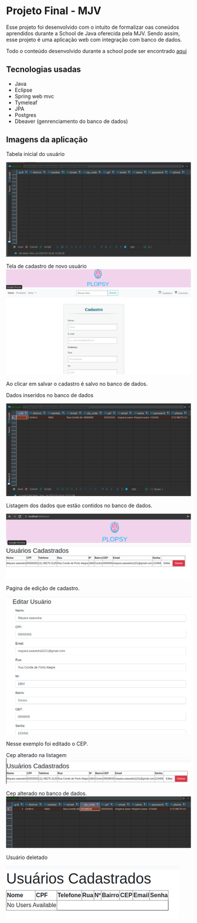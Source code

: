 # Projeto Final - MJV

Esse projeto foi desenvolvido com o intuito de formalizar oas coneúdos aprendidos durante a School de Java oferecida pela MJV. Sendo assim, esse projeto é uma aplicação web com integração com banco de dados.

Todo o conteúdo desenvolvido durante a school pode ser encontrado [aqui](https://github.com/maysaavedra/MJV-Java-Aulas "aqui")



## Tecnologias usadas

- Java
- Eclipse
- Spring web mvc
- Tymeleaf
- JPA
- Postgres
- Dbeaver (genrenciamento do banco de dados)

## Imagens da aplicação

Tabela inicial do usuário

![](https://github.com/maysaavedra/Projeto-Final-MJV/blob/main/images/tabela-usuario-vazia.png )

Tela de cadastro de novo usuário
![](https://github.com/maysaavedra/Projeto-Final-MJV/blob/main/images/tela-cadastro.png)

Ao clicar em salvar o cadastro é salvo no banco de dados.

Dados inseridos no banco de dados

![](https://github.com/maysaavedra/Projeto-Final-MJV/blob/main/images/dados-inseridos.png)

Listagem dos dados que estão contidos no banco de dados.

![](https://github.com/maysaavedra/Projeto-Final-MJV/blob/main/images/listagem-urarios.png)

Pagina de edição de cadastro.

![](https://github.com/maysaavedra/Projeto-Final-MJV/blob/main/images/paginadeEdicaoDeUsuario.png)

Nesse exemplo foi editado o CEP.

Cep alterado na listagem
![](https://github.com/maysaavedra/Projeto-Final-MJV/blob/main/images/cepEdidatoPagina.png)

Cep alterado no banco de dados.
![](https://github.com/maysaavedra/Projeto-Final-MJV/blob/main/images/cepEditadoNobanco.png)

Usuário deletado

![](https://github.com/maysaavedra/Projeto-Final-MJV/blob/main/images/usuariodeletado.png)







